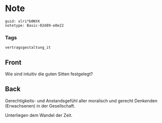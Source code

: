 # Note
```
guid: xlri*b0NtK
notetype: Basic-02d89-e0e22
```

### Tags
```
vertragsgestaltung_it
```

## Front
Wie sind intuitiv die guten Sitten festgelegt?

## Back
Gerechtigkeits- und Anstandsgefühl aller moralisch und gerecht Denkenden (Erwachsenen) in der Gesellschaft. 

Unterliegen dem Wandel der Zeit.
